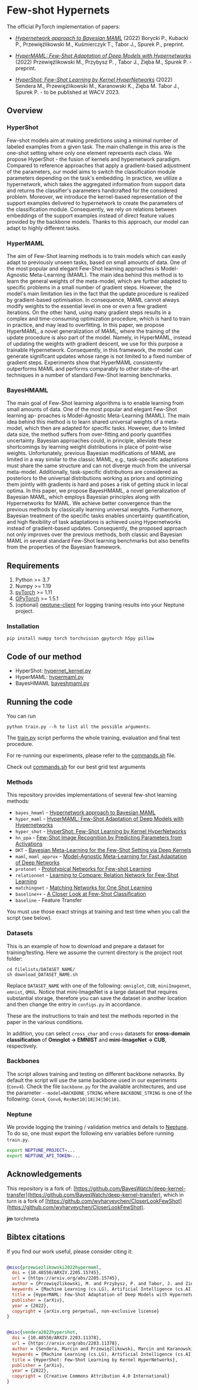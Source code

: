 # Few-shot Hypernets

The official PyTorch implementation of papers: 

* *[Hypernetwork approach to Bayesian MAML](https://arxiv.org/abs/2210.02796)* (2022)
Borycki P., Kubacki P., Przewięźlikowski M., Kuśmierczyk T., Tabor J., Spurek P., preprint.

* *[HyperMAML: Few-Shot Adaptation of Deep Models with Hypernetworks](https://arxiv.org/abs/2205.15745)* (2022)
Przewięźlikowski M., Przybysz P. , Tabor J., Zięba M., Spurek P. - preprint.

* *[HyperShot: Few-Shot Learning by Kernel HyperNetworks](https://arxiv.org/abs/2203.11378)* (2022) 
Sendera M., Przewięźlikowski M., Karanowski K., Zięba M. Tabor J., Spurek P. - to be published at WACV 2023.



## Overview

### HyperShot

Few-shot models aim at making predictions using a minimal number of labeled examples from a given task. The main challenge
in this area is the one-shot setting where only one element represents each class. We propose HyperShot - the fusion of 
kernels and hypernetwork paradigm. Compared to reference approaches that apply a gradient-based adjustment of the parameters, our
model aims to switch the classification module parameters depending on the task's embedding. In practice, we utilize a 
hypernetwork, which takes the aggregated information from support data and returns the classifier's parameters handcrafted 
for the considered problem. Moreover, we introduce the kernel-based representation of the support examples delivered to 
hypernetwork to create the parameters of the classification module. Consequently, we rely on relations between embeddings
of the support examples instead of direct feature values provided by the backbone models. Thanks to this approach, our model
can adapt to highly different tasks.

### HyperMAML
The aim of Few-Shot learning methods is to train models which can easily adapt to previously unseen tasks, based on small 
amounts of data. One of the most popular and elegant Few-Shot learning approaches is Model-Agnostic Meta-Learning (MAML).
The main idea behind this method is to learn the general weights of the meta-model, which are further adapted to specific 
problems in a small number of gradient steps. However, the model's main limitation lies in the fact that the update procedure 
is realized by gradient-based optimisation. In consequence, MAML cannot always modify weights to the essential level in one or 
even a few gradient iterations. On the other hand, using many gradient steps results in a complex and time-consuming optimization
procedure, which is hard to train in practice, and may lead to overfitting. In this paper, we propose HyperMAML, a novel 
generalization of MAML, where the training of the update procedure is also part of the model. Namely, in HyperMAML, instead
of updating the weights with gradient descent, we use for this purpose a trainable Hypernetwork. Consequently, in this 
framework, the model can generate significant updates whose range is not limited to a fixed number of gradient steps. 
Experiments show that HyperMAML consistently outperforms MAML and performs comparably to other state-of-the-art techniques
in a number of standard Few-Shot learning benchmarks.

### BayesHMAML
The main goal of Few-Shot learning algorithms is to enable learning from small
amounts of data. One of the most popular and elegant Few-Shot learning ap-
proaches is Model-Agnostic Meta-Learning (MAML). The main idea behind this
method is to learn shared universal weights of a meta-model, which then are
adapted for specific tasks. However, due to limited data size, the method suffers
from over-fitting and poorly quantifies uncertainty. Bayesian approaches could, in
principle, alleviate these shortcomings by learning weight distributions in place of
point-wise weights. Unfortunately, previous Bayesian modifications of MAML are
limited in a way similar to the classic MAML, e.g., task-specific adaptations must
share the same structure and can not diverge much from the universal meta-model.
Additionally, task-specific distributions are considered as posteriors to the universal
distributions working as priors and optimizing them jointly with gradients is hard
and poses a risk of getting stuck in local optima.
In this paper, we propose BayesHMAML, a novel generalization of Bayesian
MAML, which employs Bayesian principles along with Hypernetworks for MAML.
We achieve better convergence than the previous methods by classically learning
universal weights. Furthermore, Bayesian treatment of the specific tasks enables
uncertainty quantification, and high flexibility of task adaptations is achieved using
Hypernetworks instead of gradient-based updates. Consequently, the proposed
approach not only improves over the previous methods, both classic and Bayesian
MAML in several standard Few-Shot learning benchmarks but also benefits from
the properties of the Bayesian framework.

## Requirements

1. Python >= 3.7
2. Numpy >= 1.19
3. [pyTorch](https://pytorch.org/) >= 1.11
4. [GPyTorch](https://gpytorch.ai/) >= 1.5.1
5. (optional) [neptune-client](https://neptune.ai/) for logging traning results into your Neptune project.
 

### Installation

```
pip install numpy torch torchvision gpytorch h5py pillow
```


## Code of our method

* HyperShot: [hypernet_kernel.py](./methods/hypernets/hypernet_kernel.py)
* HyperMAML: [hypermaml.py](./methods/hypernets/hypermaml.py)
* BayesHMAML [bayeshmaml.py](./methods/hypernets/bayeshmaml.py)



## Running the code

You can run 
```
python train.py --h to list all the possible arguments.
```

The [train.py](./train.py) script performs the whole training, evaluation and final test procedure.

For re-running our experiments, please refer to the [commands.sh](./commands.sh) file.

Check out [commands.sh](./commands.sh) for our best grid test arguments

### Methods

This repository provides implementations of several few-shot learning methods:
* `bayes_hmaml` - [Hypernetwork approach to Bayesian MAML](https://arxiv.org/abs/2210.02796)
* `hyper_maml` - [HyperMAML: Few-Shot Adaptation of Deep Models with Hypernetworks](https://arxiv.org/abs/2205.15745)
* `hyper_shot` - [HyperShot: Few-Shot Learning by Kernel HyperNetworks](https://arxiv.org/abs/2203.11378)
* `hn_ppa` - [Few-Shot Image Recognition by Predicting Parameters from Activations
](https://arxiv.org/abs/1706.03466)
* `DKT` - [Bayesian Meta-Learning for the Few-Shot Setting via Deep Kernels
](https://arxiv.org/abs/1910.05199)
* `maml`, `maml_approx` - [Model-Agnostic Meta-Learning for Fast Adaptation of Deep Networks
](https://arxiv.org/abs/1703.03400)
* `protonet` - [Prototypical Networks for Few-shot Learning
](https://arxiv.org/abs/1703.05175)
* `relationnet` - [Learning to Compare: Relation Network for Few-Shot Learning
](https://arxiv.org/abs/1711.06025)
* `matchingnet` - [Matching Networks for One Shot Learning
](https://arxiv.org/abs/1606.04080)
* `baseline++` - [A Closer Look at Few-Shot Classification](https://arxiv.org/abs/1904.04232)
* `baseline` - Feature Transfer

You must use those exact strings at training and test time when you call the script (see below). 

### Datasets


This is an example of how to download and prepare a dataset for training/testing. Here we assume the current directory is the project root folder:

```
cd filelists/DATASET_NAME/
sh download_DATASET_NAME.sh
```
Replace `DATASET_NAME` with one of the following: `omniglot`, `CUB`, `miniImagenet`, `emnist`, `QMUL`. Notice that mini-ImageNet is a large dataset that requires substantial storage, therefore you can save the dataset in another location and then change the entry in `configs.py` in accordance.

These are the instructions to train and test the methods reported in the paper in the various conditions.

In addition, you can select `cross_char`  and `cross` datasets for **cross-domain classification** of 
**Omnglot &rarr; EMNIST** and **mini-ImageNet &rarr; CUB**, respectively.

### Backbones

The script allows training and testing on different backbone networks. By default the script will use the same backbone used in our experiments (`Conv4`). Check the file `backbone.py` for the available architectures, and use the parameter `--model=BACKBONE_STRING` where `BACKBONE_STRING` is one of the following: `Conv4`, `Conv6`, `ResNet10|18|34|50|101`.

### Neptune

We provide logging the training / validation metrics and details to [Neptune](https://neptune.ai/). To do so, one must export the following env variables before running `train.py`.

```bash
export NEPTUNE_PROJECT=...
export NEPTUNE_API_TOKEN=...
```


Acknowledgements
---------------

This repository is a fork of: [https://github.com/BayesWatch/deep-kernel-transfer](https://github.com/BayesWatch/deep-kernel-transfer), which in turn is a fork of [https://github.com/wyharveychen/CloserLookFewShot](https://github.com/wyharveychen/CloserLookFewShot).

__jm__ torchmeta

## Bibtex citations

If you find our work useful, please consider citing it:

```bibtex

@misc{przewiezlikowski2022hypermaml,
  doi = {10.48550/ARXIV.2205.15745},
  url = {https://arxiv.org/abs/2205.15745},
  author = {Przewięźlikowski, M. and Przybysz, P. and Tabor, J. and Zięba, M. and Spurek, P.},
  keywords = {Machine Learning (cs.LG), Artificial Intelligence (cs.AI), FOS: Computer and information sciences, FOS: Computer and information sciences},
  title = {HyperMAML: Few-Shot Adaptation of Deep Models with Hypernetworks},
  publisher = {arXiv},
  year = {2022},
  copyright = {arXiv.org perpetual, non-exclusive license}
}


@misc{sendera2022hypershot,
  doi = {10.48550/ARXIV.2203.11378},
  url = {https://arxiv.org/abs/2203.11378},
  author = {Sendera, Marcin and Przewięźlikowski, Marcin and Karanowski, Konrad and Zięba, Maciej and Tabor, Jacek and Spurek, Przemysław},
  keywords = {Machine Learning (cs.LG), Artificial Intelligence (cs.AI), Computer Vision and Pattern Recognition (cs.CV), FOS: Computer and information sciences, FOS: Computer and information sciences},
  title = {HyperShot: Few-Shot Learning by Kernel HyperNetworks},
  publisher = {arXiv},
  year = {2022},
  copyright = {Creative Commons Attribution 4.0 International}
}

```